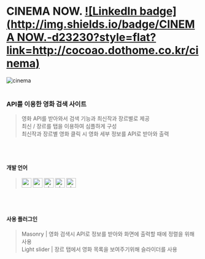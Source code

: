 # CINEMA NOW.  [![LinkedIn badge](http://img.shields.io/badge/CINEMA NOW.-d23230?style=flat?link=http://cocoao.dothome.co.kr/cinema)](http://cocoao.dothome.co.kr/cinema)
![cinema](https://user-images.githubusercontent.com/77706809/111744252-465be480-88ce-11eb-8bae-6ea58baf6b5f.gif)
<br>
<br>

### API를 이용한 영화 검색 사이트
> 영화 API를 받아와서 검색 기능과 최신작과 장르별로 제공<br>
> 최신 / 장르를 탭을 이용하여 심플하게 구성<br>
> 최신작과 장르별 영화 클릭 시 영화 세부 정보를 API로 받아와 출력
<br>
<br>


#### 개발 언어
> <img width="25" alt="css" src="https://user-images.githubusercontent.com/77706809/111738377-959d1780-88c4-11eb-9039-7d712831422e.png">
> <img width="25" alt="css" src="https://user-images.githubusercontent.com/77706809/111738372-946bea80-88c4-11eb-9ca5-7eec50c76ec5.png">
> <img width="25" alt="php" src="https://user-images.githubusercontent.com/77706809/111738379-9635ae00-88c4-11eb-9d85-744431363d92.png">
> <img width="25" alt="php" src="https://user-images.githubusercontent.com/77706809/111738381-96ce4480-88c4-11eb-8be5-3e695b68ffc6.png">
> <img width="25" alt="php" src="https://user-images.githubusercontent.com/77706809/111738378-9635ae00-88c4-11eb-9b7e-b05ed63d1a68.png">
<br>
<br>


#### 사용 플러그인
> Masonry | 영화 검색시 API로 정보를 받아와 화면에 출력할 때에 정렬을 위해 사용<br>
> Light slider | 장르 탭에서 영화 목록을 보여주기위해 슬라이더를 사용
<br>
<br>
